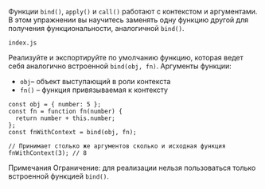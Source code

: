 Функции `bind()`, `apply()` и `call()` работают с контекстом и аргументами. В этом упражнении вы научитесь заменять одну функцию другой для получения функциональности, аналогичной `bind()`.

`index.js`

Реализуйте и экспортируйте по умолчанию функцию, которая ведет себя аналогично встроенной `bind(obj, fn)`. Аргументы функции:

- `obj`– объект выступающий в роли контекста
- `fn()` – функция привязываемая к контексту

```
const obj = { number: 5 };
const fn = function fn(number) {
  return number + this.number;
};
const fnWithContext = bind(obj, fn);
 
// Принимает столько же аргументов сколько и исходная функция
fnWithContext(3); // 8
```
Примечания
Ограничение: для реализации нельзя пользоваться только встроенной функцией `bind()`.
